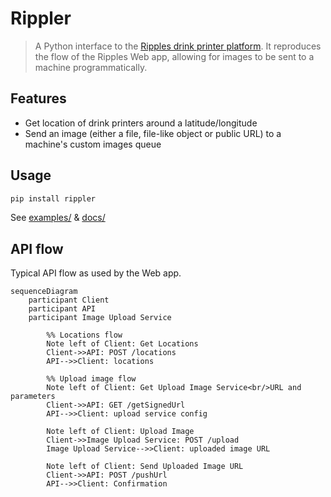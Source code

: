 # Rippler

> A Python interface to the [Ripples drink printer platform](https://www.drinkripples.com). It reproduces the flow of the Ripples Web app, allowing for images to be sent to a machine programmatically.

## Features

* Get location of drink printers around a latitude/longitude
* Send an image (either a file, file-like object or public URL) to a machine's custom images queue

## Usage

```bash
pip install rippler
```

See [examples/](./examples) & [docs/](./docs)

## API flow

Typical API flow as used by the Web app.

```mermaid
sequenceDiagram
    participant Client
    participant API
    participant Image Upload Service
		
		%% Locations flow
		Note left of Client: Get Locations
		Client->>API: POST /locations
		API-->>Client: locations
		
		%% Upload image flow
		Note left of Client: Get Upload Image Service<br/>URL and parameters
		Client->>API: GET /getSignedUrl
		API-->>Client: upload service config
		
		Note left of Client: Upload Image
		Client->>Image Upload Service: POST /upload
		Image Upload Service-->>Client: uploaded image URL
		
		Note left of Client: Send Uploaded Image URL
		Client->>API: POST /pushUrl
		API-->>Client: Confirmation
```

